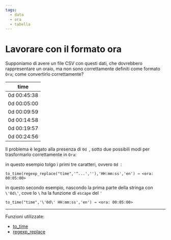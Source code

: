 ```yaml
---
tags:
  - data
  - ora
  - tabella
---
```


# Lavorare con il formato ora

Supponiamo di avere un file CSV con questi dati, che dovrebbero rappresentare un oraio, ma non sono correttamente definiti come formato `Ora`; come convertirlo correttamente?

|time|
|----|
|0d 00:45:38|
|0d 00:05:00|
|0d 00:09:59|
|0d 00:14:58|
|0d 00:19:57|
|0d 00:24:56|

Il problema è legato alla presenza di `0d `, sotto due possibili modi per trasformarlo correttamente in `Ora`:

in questo esempio tolgo i primi tre caratteri, ovvero `0d `:
```
to_time(regexp_replace("time",'^...',''),'HH:mm:ss','en') → <ora: 00:05:00>
```

in questo secondo esempio, nascondo la prima parte della stringa con `\'0d\'`, cove lo `\` ha la funzione di `escape` del `'`
```
to_time("time",'\'0d\' HH:mm:ss','en') → <ora: 00:05:00>
```

---

Funzioni utilizzate:

- [to_time](../gr_funzioni/data_ora/data_ora_unico.md/#to_time)
- [regexp_replace](../gr_funzioni/stringhe_di_testo/stringhe_di_testo_unico.md/#regexp_replace)
 